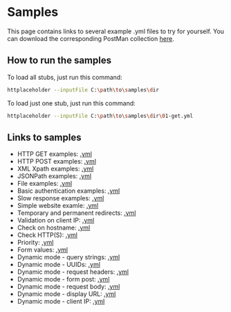 # Samples

This page contains links to several example .yml files to try for yourself. You can download the corresponding PostMan collection [here](samples/requests.json).

## How to run the samples

To load all stubs, just run this command:

```bash
httplaceholder --inputFile C:\path\to\samples\dir
```

To load just one stub, just run this command:

```bash
httplaceholder --inputFile C:\path\to\samples\dir\01-get.yml
```

## Links to samples

* HTTP GET examples: [.yml](samples/01-get.yml)
* HTTP POST examples: [.yml](samples/02-post.yml)
* XML Xpath examples: [.yml](samples/03-xml.yml)
* JSONPath examples: [.yml](samples/04-json.yml)
* File examples: [.yml](samples/05-base64-file.yml)
* Basic authentication examples: [.yml](samples/06-basic-auth.yml)
* Slow response examples: [.yml](samples/07-slow-response.yml)
* Simple website examle: [.yml](samples/simple-site.yml)
* Temporary and permanent redirects: [.yml](samples/08-redirect.yml)
* Validation on client IP: [.yml](samples/09-client-ip.yml)
* Check on hostname: [.yml](samples/10-hostname.yml)
* Check HTTP(S): [.yml](samples/11-ishttps.yml)
* Priority: [.yml](samples/12-priority.yml)
* Form values: [.yml](samples/13-form.yml)
* Dynamic mode - query strings: [.yml](samples/14.1-dynamic-mode-query.yml)
* Dynamic mode - UUIDs: [.yml](samples/14.2-dynamic-mode-uuid.yml)
* Dynamic mode - request headers: [.yml](samples/14.3-dynamic-mode-request-header.yml)
* Dynamic mode - form post: [.yml](samples/14.4-dynamic-mode-form-post.yml)
* Dynamic mode - request body: [.yml](samples/14.5-dynamic-mode-request-body.yml)
* Dynamic mode - display URL: [.yml](samples/14.6-dynamic-mode-display-url.yml)
* Dynamic mode - client IP: [.yml](samples/14.7-dynamic-mode-client-ip.yml)